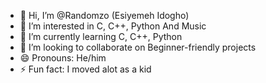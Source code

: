 - 👋 Hi, I’m @Randomzo (Esiyemeh Idogho)
- 👀 I’m interested in C, C++, Python And Music
- 🌱 I’m currently learning C, C++, Python
- 💞️ I’m looking to collaborate on Beginner-friendly projects
- 😄 Pronouns: He/him
- ⚡ Fun fact: I  moved alot as a kid 

<!---
Randomzo/Randomzo is a ✨ special ✨ repository because its `README.md` (this file) appears on your GitHub profile.
You can click the Preview link to take a look at your changes.
--->
